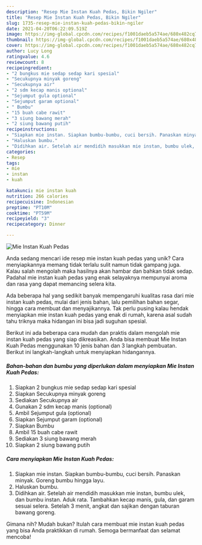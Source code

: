 ```yaml
---
description: "Resep Mie Instan Kuah Pedas, Bikin Ngiler"
title: "Resep Mie Instan Kuah Pedas, Bikin Ngiler"
slug: 1735-resep-mie-instan-kuah-pedas-bikin-ngiler
date: 2021-04-20T06:22:09.519Z
image: https://img-global.cpcdn.com/recipes/f1001daeb5a574ae/680x482cq70/mie-instan-kuah-pedas-foto-resep-utama.jpg
thumbnail: https://img-global.cpcdn.com/recipes/f1001daeb5a574ae/680x482cq70/mie-instan-kuah-pedas-foto-resep-utama.jpg
cover: https://img-global.cpcdn.com/recipes/f1001daeb5a574ae/680x482cq70/mie-instan-kuah-pedas-foto-resep-utama.jpg
author: Lucy Long
ratingvalue: 4.6
reviewcount: 8
recipeingredient:
- "2 bungkus mie sedap sedap kari spesial"
- "Secukupnya minyak goreng"
- "Secukupnya air"
- "2 sdm kecap manis optional"
- "Sejumput gula optional"
- "Sejumput garam optional"
- " Bumbu"
- "15 buah cabe rawit"
- "3 siung bawang merah"
- "2 siung bawang putih"
recipeinstructions:
- "Siapkan mie instan. Siapkan bumbu-bumbu, cuci bersih. Panaskan minyak. Goreng bumbu hingga layu."
- "Haluskan bumbu."
- "Didihkan air. Setelah air mendidih masukkan mie instan, bumbu ulek, dan bumbu instan. Aduk rata. Tambahkan kecap manis, gula, dan garam sesuai selera. Setelah 3 menit, angkat dan sajikan dengan taburan bawang goreng."
categories:
- Resep
tags:
- mie
- instan
- kuah

katakunci: mie instan kuah 
nutrition: 266 calories
recipecuisine: Indonesian
preptime: "PT10M"
cooktime: "PT59M"
recipeyield: "3"
recipecategory: Dinner

---
```



![Mie Instan Kuah Pedas](https://img-global.cpcdn.com/recipes/f1001daeb5a574ae/680x482cq70/mie-instan-kuah-pedas-foto-resep-utama.jpg)

Anda sedang mencari ide resep mie instan kuah pedas yang unik? Cara menyiapkannya memang tidak terlalu sulit namun tidak gampang juga. Kalau salah mengolah maka hasilnya akan hambar dan bahkan tidak sedap. Padahal mie instan kuah pedas yang enak selayaknya mempunyai aroma dan rasa yang dapat memancing selera kita.

Ada beberapa hal yang sedikit banyak mempengaruhi kualitas rasa dari mie instan kuah pedas, mulai dari jenis bahan, lalu pemilihan bahan segar, hingga cara membuat dan menyajikannya. Tak perlu pusing kalau hendak menyiapkan mie instan kuah pedas yang enak di rumah, karena asal sudah tahu triknya maka hidangan ini bisa jadi suguhan spesial.




Berikut ini ada beberapa cara mudah dan praktis dalam mengolah mie instan kuah pedas yang siap dikreasikan. Anda bisa membuat Mie Instan Kuah Pedas menggunakan 10 jenis bahan dan 3 langkah pembuatan. Berikut ini langkah-langkah untuk menyiapkan hidangannya.

<!--inarticleads1-->

##### Bahan-bahan dan bumbu yang diperlukan dalam menyiapkan Mie Instan Kuah Pedas:

1. Siapkan 2 bungkus mie sedap sedap kari spesial
1. Siapkan Secukupnya minyak goreng
1. Sediakan Secukupnya air
1. Gunakan 2 sdm kecap manis (optional)
1. Ambil Sejumput gula (optional)
1. Siapkan Sejumput garam (optional)
1. Siapkan  Bumbu
1. Ambil 15 buah cabe rawit
1. Sediakan 3 siung bawang merah
1. Siapkan 2 siung bawang putih




<!--inarticleads2-->

##### Cara menyiapkan Mie Instan Kuah Pedas:

1. Siapkan mie instan. Siapkan bumbu-bumbu, cuci bersih. Panaskan minyak. Goreng bumbu hingga layu.
1. Haluskan bumbu.
1. Didihkan air. Setelah air mendidih masukkan mie instan, bumbu ulek, dan bumbu instan. Aduk rata. Tambahkan kecap manis, gula, dan garam sesuai selera. Setelah 3 menit, angkat dan sajikan dengan taburan bawang goreng.




Gimana nih? Mudah bukan? Itulah cara membuat mie instan kuah pedas yang bisa Anda praktikkan di rumah. Semoga bermanfaat dan selamat mencoba!
